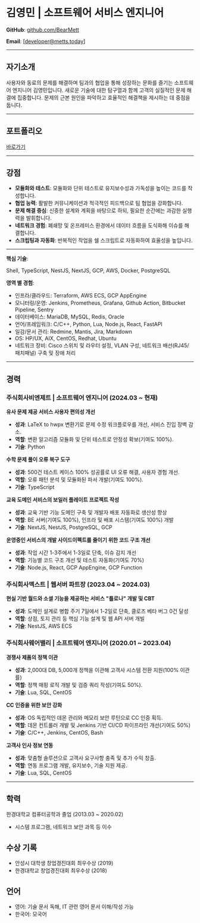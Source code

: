 # 김영민 | 소프트웨어 서비스 엔지니어

**GitHub**: [github.com/BearMett](https://github.com/BearMett)  

**Email**: [developer@metts.today]

---

## **자기소개**

사용자와 동료의 문제를 해결하며 팀과의 협업을 통해 성장하는 문화를 즐기는 소프트웨어 엔지니어 김영민입니다. 새로운 기술에 대한 탐구열과 함께 고객의 실질적인 문제 해결에 집중합니다. 문제의 근본 원인을 파악하고 효율적인 해결책을 제시하는 데 중점을 둡니다.

---

## **포트폴리오**

[바로가기](/portfolio)

---

## **강점**

- **모듈화와 테스트**: 모듈화와 단위 테스트로 유지보수성과 가독성을 높이는 코드를 작성합니다.
- **협업 능력**: 활발한 커뮤니케이션과 적극적인 피드백으로 팀 협업을 강화합니다.
- **문제 해결 중심**: 신중한 설계와 계획을 바탕으로 하되, 필요한 순간에는 과감한 실행력을 발휘합니다.
- **네트워크 경험**: 폐쇄망 및 온프레미스 환경에서 데이터 흐름을 도식화해 이슈를 해결합니다.
- **스크립팅과 자동화**: 반복적인 작업을 쉘 스크립트로 자동화하여 효율성을 높입니다.

---

**핵심 기술**:

Shell, TypeScript, NestJS, NextJS, GCP, AWS, Docker, PostgreSQL

**영역 별 경험**:

- 인프라/클라우드: Terraform, AWS ECS, GCP AppEngine
- 모니터링/운영: Jenkins, Prometheus, Grafana, Github Action, Bitbucket Pipeline, Sentry
- 데이터베이스: MariaDB, MySQL, Redis, Oracle
- 언어/프레임워크: C/C++, Python, Lua, Node.js, React, FastAPI
- 일감/문서 관리: Redmine, Mantis, Jira, Markdown
- OS: HP/UX, AIX, CentOS, Redhat, Ubuntu
- 네트워크 장비: Cisco 스위치 및 라우터 설정, VLAN 구성, 네트워크 배선(RJ45/패치패널) 구축 및 장애 처리

---

## **경력**

### **주식회사비엔제트 | 소프트웨어 엔지니어 (2024.03 ~ 현재)**  

**유사 문제 제공 서비스 사용자 편의성 개선**  

- **성과**: LaTeX to hwpx 변환기로 문제 수정 워크플로우를 개선, 서비스 진입 장벽 감소.  
- **역할**: 변환 알고리즘 모듈화 및 단위 테스트로 안정성 확보(기여도 100%).  
- **기술**: Python  

**수학 문제 풀이 오류 복구 도구**  

- **성과**: 500건 테스트 케이스 100% 성공률로 UI 오류 해결, 사용자 경험 개선.  
- **역할**: 오류 패턴 분석 및 모듈화된 파서 개발(기여도 100%).  
- **기술**: TypeScript  

**교육 도메인 서비스의 보일러 플레이트 프로젝트 작성**  

- **성과**: 교육 기반 기능 도메인 구축 및 개발자 배포 자동화로 생산성 향상
- **역할**: BE 서버(기여도 100%), 인프라 및 배포 시스템(기여도 100%) 개발
- **기술**: NextJS, NestJS, PostgreSQL, GCP

**운영중인 서비스의 개발 사이드이펙트를 줄이기 위한 코드 구조 개선**  

- **성과**: 작업 시간 1-3주에서 1-3일로 단축, 이슈 감지 개선
- **역할**: 기능별 코드 구조 개선 및 테스트 자동화(기여도 70%)
- **기술**: Node.js, React, GCP AppEngine, GCP Function

### **주식회사맥스트 | 웹서버 파트장 (2023.04 ~ 2024.03)**  

**현실 기반 월드와 소셜 기능을 제공하는 서비스 "틀로나" 개발 및 CBT**  

- **성과**: 도메인 설계로 병합 주기 7일에서 1-2일로 단축, 클로즈 베타 버그 0건 달성  
- **역할**: 상점, 토지 관리 등 핵심 기능 설계 및 웹 API 서버 개빌
- **기술**: NestJS, AWS ECS  

### **주식회사웨어밸리 | 소프트웨어 엔지니어 (2020.01 ~ 2023.04)**  

**경쟁사 제품의 정책 이관**  

- **성과**: 2,000대 DB, 5,000개 정책을 이관해 고객사 시스템 전환 지원(100% 이관률)
- **역할**: 정책 매핑 로직 개발 및 검증 쿼리 작성(기여도 50%).  
- **기술**: Lua, SQL, CentOS  

**CC 인증을 위한 보안 강화**  

- **성과**: OS 독립적인 데몬 관리와 메모리 보안 루틴으로 CC 인증 획득.  
- **역할**: 데몬 컨트롤러 개발 및 Jenkins 기반 CI/CD 파이프라인 개선(기여도 50%)
- **기술**: C/C++, Jenkins, CentOS, Bash

**고객사 인사 정보 연동**  

- **성과**: 맞춤형 솔루션으로 고객사 요구사항 충족 및 추가 수익 창출.  
- **역할**: 연동 프로그램 개발, 유지보수, 기술 지원 제공.  
- **기술**: Lua, SQL, CentOS  

---

## **학력**

한경대학교 컴퓨터공학과 졸업 (2013.03 ~ 2020.02)

- 시스템 프로그램, 네트워크 보안 과목 등 이수

## **수상 기록**

- 안성시 대학생 창업경진대회 최우수상 (2019)  
- 한경대학교 창업경진대회 최우수상 (2018)  

## **언어**

- 영어: 기술 문서 독해, IT 관련 영어 문서 이해/작성 가능
- 한국어: 모국어
